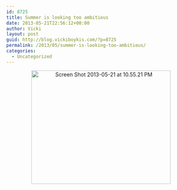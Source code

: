 ```yaml
---
id: 8725
title: Summer is looking too ambitious
date: 2013-05-21T22:56:12+00:00
author: Vicki
layout: post
guid: http://blog.vickiboykis.com/?p=8725
permalink: /2013/05/summer-is-looking-too-ambitious/
categories:
  - Uncategorized
---
```

<p style="text-align: center;">
  <a href="http://blog.vickiboykis.com/wp-content/uploads/2013/05/Screen-Shot-2013-05-21-at-10.55.21-PM.png"><img class="aligncenter  wp-image-8726" alt="Screen Shot 2013-05-21 at 10.55.21 PM" src="http://blog.vickiboykis.com/wp-content/uploads/2013/05/Screen-Shot-2013-05-21-at-10.55.21-PM-580x471.png" width="371" height="302" /></a>
</p>

<p style="text-align: center;">